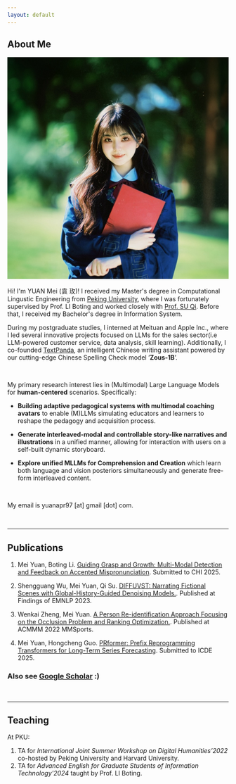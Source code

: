 ```yaml
---
layout: default
---
```


## About Me

<img class="profile-picture" src="imgs/profile.jpeg">

Hi! I'm YUAN Mei (<span class="kaiti-text">袁 玫</span>)! I received my Master's degree in Computational Lingustic Engineering from <a href="https://english.pku.edu.cn">Peking University</a>, where I was fortunately supervised by Prof. LI Boting and worked closely with <a href="https://scholar.google.com.hk/citations?user=9f4JUrUAAAAJ&hl=en">Prof. SU Qi</a>. Before that, I received my Bachelor's degree in Information System.

During my postgraduate studies, I interned at Meituan and Apple Inc., where I led several innovative projects focused on LLMs for the sales sector(i.e LLM-powered customer service, data analysis, skill learning). Additionally, I co-founded <a href="http://textpanda.cn">TextPanda</a>, an intelligent Chinese writing assistant powered by our cutting-edge Chinese Spelling Check model ’**Zous-1B**’.

<br />

My primary research interest lies in (Multimodal) Large Language Models for **human-centered** scenarios. Specifically:

- **Building adaptive pedagogical systems with multimodal coaching avatars** to enable (M)LLMs simulating educators and learners to reshape the pedagogy and acquisition process.

- **Generate interleaved-modal and controllable story-like narratives and illustrations** in a unified manner, allowing for interaction with users on a self-built dynamic storyboard.
  
- **Explore unified MLLMs for Comprehension and Creation** which learn both language and vision posteriors simultaneously and generate free-form interleaved content.

<br />

My email is yuanapr97 [at] gmail [dot] com.  


<br />

****

## Publications

1. Mei Yuan, Boting Li. [Guiding Grasp and Growth: Multi-Modal Detection and Feedback on Accented Mispronunciation](). Submitted to CHI 2025.

2. Shengguang Wu, Mei Yuan, Qi Su. [DIFFUVST: Narrating Fictional Scenes with Global-History-Guided Denoising Models.](https://arxiv.org/pdf/2312.07066v1). Published at Findings of EMNLP 2023.

3. Wenkai Zheng, Mei Yuan. [A Person Re-identification Approach Focusing on the Occlusion Problem and Ranking Optimization.](https://dl.acm.org/doi/abs/10.1145/3552437.3555692). Published at ACMMM 2022 MMSports.

4. Mei Yuan, Hongcheng Guo. [PRformer: Prefix Reprogramming Transformers for Long-Term Series Forecasting](https://drive.google.com/file/d/1TRluzIIIRiTBxrD3ftzOAN_xotqOAwpz/view?usp=sharing). Submitted to ICDE 2025.


### Also see [Google Scholar](https://scholar.google.com/citations?user=q4kZ8WMAAAAJ&hl=en) :)  


&nbsp;

****

## Teaching
At PKU:
1. TA for *International Joint Summer Workshop on Digital Humanities’2022* co-hosted by Peking University and Harvard University.
2. TA for *Advanced English for Graduate Students of Information Technology'2024* taught by Prof. LI Boting.


<br />




